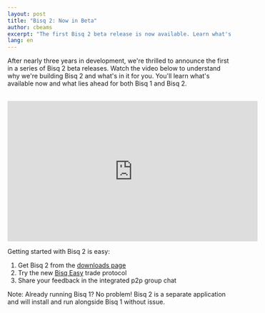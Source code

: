 ```yaml
---
layout: post
title: "Bisq 2: Now in Beta"
author: cbeams
excerpt: "The first Bisq 2 beta release is now available. Learn what's new and coming soon and try Bisq 2 for yourself."
lang: en
---
```


After nearly three years in development, we're thrilled to announce the first in a series of Bisq 2 beta releases. Watch the video below to understand why we're building Bisq 2 and what's in it for you. You'll learn what's available now and what lies ahead for both Bisq 1 and Bisq 2.

<br/>

<iframe width="560" height="315" src="https://www.youtube.com/embed/T583ogprpkM?si=CeXKxCz6zupzTxLp" title="YouTube video player" frameborder="0" allow="accelerometer; autoplay; clipboard-write; encrypted-media; gyroscope; picture-in-picture; web-share" allowfullscreen></iframe>

<br/>

Getting started with Bisq 2 is easy:

1. Get Bisq 2 from the [downloads page](/downloads#bisq2)
2. Try the new [Bisq Easy](/bisq-easy) trade protocol
3. Share your feedback in the integrated p2p group chat

Note: Already running Bisq 1? No problem! Bisq 2 is a separate application and will install and run alongside Bisq 1 without issue.
